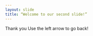 ```yaml
---
layout: slide
title: “Welcome to our second slide!”
---
```

Thank you
Use the left arrow to go back!
